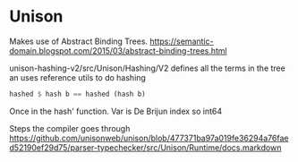 # Unison


Makes use of Abstract Binding Trees. https://semantic-domain.blogspot.com/2015/03/abstract-binding-trees.html


unison-hashing-v2/src/Unison/Hashing/V2
defines all the terms in the tree an uses reference utils to do hashing

```haskell
hashed $ hash b == hashed (hash b)
```

Once in the hash' function. Var is De Brijun index so int64


Steps the compiler goes through
https://github.com/unisonweb/unison/blob/477371ba97a019fe36294a76faed52190ef29d75/parser-typechecker/src/Unison/Runtime/docs.markdown
